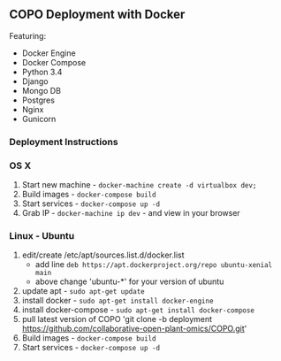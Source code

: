 ## COPO Deployment with Docker

Featuring:

- Docker Engine
- Docker Compose
- Python 3.4
- Django
- Mongo DB
- Postgres
- Nginx
- Gunicorn


### Deployment Instructions

### OS X 

1. Start new machine - `docker-machine create -d virtualbox dev;`
2. Build images - `docker-compose build`
3. Start services - `docker-compose up -d`
4. Grab IP - `docker-machine ip dev` - and view in your browser


### Linux - Ubuntu

1. edit/create /etc/apt/sources.list.d/docker.list
    - add line `deb https://apt.dockerproject.org/repo ubuntu-xenial main`
    - above change 'ubuntu-*' for your version of ubuntu
2. update apt - `sudo apt-get update`
3. install docker - `sudo apt-get install docker-engine`
4. install docker-compose - `sudo apt-get install docker-compose`
5. pull latest version of COPO 'git clone -b deployment https://github.com/collaborative-open-plant-omics/COPO.git'
6. Build images - `docker-compose build`
7. Start services - `docker-compose up -d`